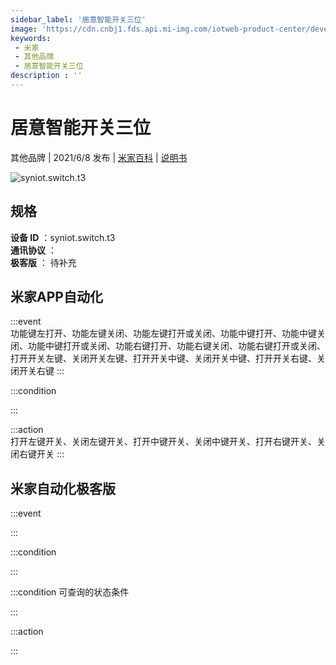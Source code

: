 ```yaml
---
sidebar_label: '居意智能开关三位'
image: 'https://cdn.cnbj1.fds.api.mi-img.com/iotweb-product-center/developer_15846261383796HNqPpDk.png?GalaxyAccessKeyId=AKVGLQWBOVIRQ3XLEW&Expires=9223372036854775807&Signature=U0BooZSDlxoegZLlNoj66/oC1KA='
keywords: 
 - 米家
 - 其他品牌
 - 居意智能开关三位
description : ''
---
```

# 居意智能开关三位

其他品牌 | 2021/6/8 发布 | [米家百科](https://home.mi.com/webapp/content/baike/product/index.html?model=syniot.switch.t3) | [说明书](https://home.mi.com/views/introduction.html?model=syniot.switch.t3&region=cn)

![syniot.switch.t3](https://cdn.cnbj1.fds.api.mi-img.com/iotweb-product-center/developer_15846261383796HNqPpDk.png?GalaxyAccessKeyId=AKVGLQWBOVIRQ3XLEW&Expires=9223372036854775807&Signature=U0BooZSDlxoegZLlNoj66/oC1KA=)

## 规格  
> 
**设备 ID** ：syniot.switch.t3  
**通讯协议** ：  
**极客版**  ： 待补充 


## 米家APP自动化  

:::event  
功能键左打开、功能左键关闭、功能左键打开或关闭、功能中键打开、功能中键关闭、功能中键打开或关闭、功能右键打开、功能右键关闭、功能右键打开或关闭、打开开关左键、关闭开关左键、打开开关中键、关闭开关中键、打开开关右键、关闭开关右键
:::

:::condition  

:::

:::action   
打开左键开关、关闭左键开关、打开中键开关、关闭中键开关、打开右键开关、关闭右键开关
:::

## 米家自动化极客版  

:::event  

:::

:::condition  

:::

:::condition 可查询的状态条件  

:::

:::action  

:::

        
